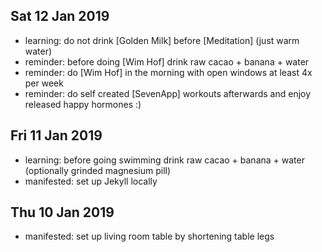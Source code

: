 ## Sat 12 Jan 2019
- learning: do not drink [Golden Milk] before [Meditation] (just warm water)
- reminder: before doing [Wim Hof] drink raw cacao + banana + water
- reminder: do [Wim Hof] in the morning with open windows at least 4x per week
- reminder: do self created [SevenApp] workouts afterwards and enjoy released happy hormones :)

## Fri 11 Jan 2019
- learning: before going swimming drink raw cacao + banana + water (optionally grinded magnesium pill)
- manifested: set up Jekyll locally

## Thu 10 Jan 2019
- manifested: set up living room table by shortening table legs
